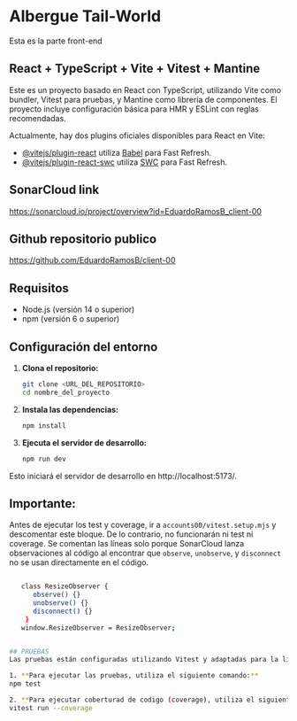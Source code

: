 # Albergue Tail-World
Esta es la parte front-end

## React + TypeScript + Vite + Vitest + Mantine

Este es un proyecto basado en React con TypeScript, utilizando Vite como bundler, Vitest para pruebas, y Mantine como librería de componentes. El proyecto incluye configuración básica para HMR y ESLint con reglas recomendadas.

Actualmente, hay dos plugins oficiales disponibles para React en Vite:

- [@vitejs/plugin-react](https://github.com/vitejs/vite-plugin-react/blob/main/packages/plugin-react/README.md) utiliza [Babel](https://babeljs.io/) para Fast Refresh.
- [@vitejs/plugin-react-swc](https://github.com/vitejs/vite-plugin-react-swc) utiliza [SWC](https://swc.rs/) para Fast Refresh.

## SonarCloud link
https://sonarcloud.io/project/overview?id=EduardoRamosB_client-00
## Github repositorio publico
https://github.com/EduardoRamosB/client-00

## Requisitos

- Node.js (versión 14 o superior)
- npm (versión 6 o superior)

## Configuración del entorno

1. **Clona el repositorio:**

   ```bash
   git clone <URL_DEL_REPOSITORIO>
   cd nombre_del_proyecto

2. **Instala las dependencias:**
    ```bash
   npm install

3. **Ejecuta el servidor de desarrollo:**
   ```bash
   npm run dev
Esto iniciará el servidor de desarrollo en http://localhost:5173/.


## Importante:
Antes de ejecutar los test y coverage, ir a `accounts00/vitest.setup.mjs` y descomentar este bloque. De lo contrario, no funcionarán ni test ni coverage. Se comentan las líneas solo porque SonarCloud lanza observaciones al código al encontrar que `observe`, `unobserve`, y `disconnect` no se usan directamente en el código.
   ````bash
  
      class ResizeObserver {
         observe() {}
         unobserve() {}
         disconnect() {}
       }
      window.ResizeObserver = ResizeObserver;
 

## PRUEBAS
Las pruebas están configuradas utilizando Vitest y adaptadas para la librería Mantine.

1. **Para ejecutar las pruebas, utiliza el siguiente comando:**
   npm test

2. **Para ejecutar coberturad de codigo (coverage), utiliza el siguiente comando:**
   vitest run --coverage

